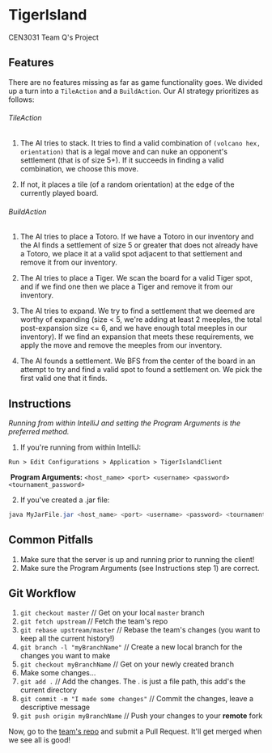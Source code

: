 # TigerIsland
CEN3031 Team Q's Project

## Features
There are no features missing as far as game functionality goes. We divided up a turn into a `TileAction` and a `BuildAction`. Our AI strategy prioritizes as follows:

###### TileAction
1. The AI tries to stack. It tries to find a valid combination of `(volcano hex, orientation)` that is a legal move and can nuke an opponent's settlement (that is of size 5+). If it succeeds in finding a valid combination, we choose this move.

2. If not, it places a tile (of a random orientation) at the edge of the currently played board. 

###### BuildAction
1. The AI tries to place a Totoro. If we have a Totoro in our inventory and the AI finds a settlement of size 5 or greater that does not already have a Totoro, we place it at a valid spot adjacent to that settlement and remove it from our inventory.

2. The AI tries to place a Tiger. We scan the board for a valid Tiger spot, and if we find one then we place a Tiger and remove it from our inventory.

3. The AI tries to expand. We try to find a settlement that we deemed are worthy of expanding (size < 5, we're adding at least 2 meeples, the total post-expansion size <= 6, and we have enough total meeples in our inventory). If we find an expansion that meets these requirements, we apply the move and remove the meeples from our inventory.

4. The AI founds a settlement. We BFS from the center of the board in an attempt to try and find a valid spot to found a settlement on. We pick the first valid one that it finds.

## Instructions
_Running from within IntelliJ and setting the Program Arguments is the preferred method._

1. If you're running from within IntelliJ:
  ```
  Run > Edit Configurations > Application > TigerIslandClient
  ```
  **Program Arguments:** `<host_name> <port> <username> <password> <tournament_password>`
  
2. If you've created a .jar file:
```java
java MyJarFile.jar <host_name> <port> <username> <password> <tournament_password>
```
## Common Pitfalls
1. Make sure that the server is up and running prior to running the client!
2. Make sure the Program Arguments (see Instructions step 1) are correct.

## Git Workflow
1. `git checkout master` // Get on your local `master` branch
2. `git fetch upstream` // Fetch the team's repo
3. `git rebase upstream/master` // Rebase the team's changes (you want to keep all the current history!)
4. `git branch -l "myBranchName"` // Create a new local branch for the changes you want to make
5. `git checkout myBranchName` // Get on your newly created branch
6. Make some changes...
7. `git add .` // Add the changes. The . is just a file path, this add's the current directory
8. `git commit -m "I made some changes"` // Commit the changes, leave a descriptive message
9. `git push origin myBranchName` // Push your changes to your **remote** fork

Now, go to the [team's repo](https://github.com/CEN3031Q/TigerIsland) and submit a Pull Request. It'll get merged when we see all is good!
